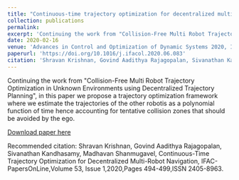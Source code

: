 ```yaml
---
title: "Continuous-time trajectory optimization for decentralized multi-robot navigation"
collection: publications
permalink: 
excerpt: 'Continuing the work from "Collision-Free Multi Robot Trajectory Optimization in Unknown Environments using Decentralized Trajectory Planning", in this paper we propose a trajectory optimization framework where we estimate the trajectories of the other robotis as a polynomial function of time hence accounting for tentative collision zones that should be avoided by the ego while planning it's trajectory.'
date: 2020-02-16
venue: 'Advances in Control and Optimization of Dynamic Systems 2020, IIT Madras, India'
paperurl: 'https://doi.org/10.1016/j.ifacol.2020.06.083'
citation: 'Shravan Krishnan, Govind Aadithya Rajagopalan, Sivanathan Kandhasamy, Madhavan Shanmugavel, "Continuous-Time Trajectory Optimization for Decentralized Multi-Robot Navigation", IFAC-PapersOnLine,Volume 53, Issue 1,2020,Pages 494-499,ISSN 2405-8963.'
---
```

Continuing the work from "Collision-Free Multi Robot Trajectory Optimization in Unknown Environments using Decentralized Trajectory Planning", in this paper we propose a trajectory optimization framework where we estimate the trajectories of the other robotis as a polynomial function of time hence accounting for tentative collision zones that should be avoided by the ego. 

[Download paper here](https://doi.org/10.1016/j.ifacol.2020.06.083)

Recommended citation: Shravan Krishnan, Govind Aadithya Rajagopalan, Sivanathan Kandhasamy, Madhavan Shanmugavel, Continuous-Time Trajectory Optimization for Decentralized Multi-Robot Navigation, IFAC-PapersOnLine,Volume 53, Issue 1,2020,Pages 494-499,ISSN 2405-8963.
